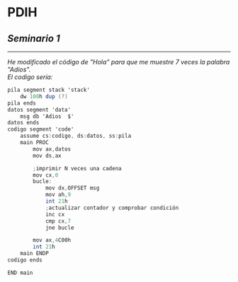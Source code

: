 # **PDIH**
## *Seminario 1*

___

*He modificado el código de "Hola" para que me muestre 7 veces la palabra "Adios".\
El codigo sería:* 

``` as
pila segment stack 'stack'
	dw 100h dup (?)
pila ends
datos segment 'data'
	msg db 'Adios  $'
datos ends
codigo segment 'code'
	assume cs:codigo, ds:datos, ss:pila
	main PROC
		mov ax,datos
		mov ds,ax

		;imprimir N veces una cadena
		mov cx,0
		bucle:
 			mov dx,OFFSET msg
 			mov ah,9
 			int 21h
			;actualizar contador y comprobar condición
			inc cx
			cmp cx,7
			jne bucle

		mov ax,4C00h
		int 21h
	main ENDP
codigo ends

END main
```


